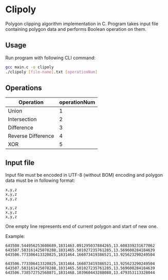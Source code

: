 # Clipoly
Polygon clipping algorithm implementation in C. Program takes input file containing polygon data and performs Boolean operation on them.

## Usage
Run program with following CLI command:
```bash
gcc main.c -o clipoly
./clipoly [file-name].txt [operationNum]
```

## Operations
| Operation          | operationNum |
|--------------------|--------------|
| Union              | 1            |
| Intersection       | 2            |
| Difference         | 3            |
| Reverse Difference | 4            |
| XOR                | 5            |

## Input file
Input file must be encoded in UTF-8 (without BOM) encoding and polygon data must be in following format:
```
x,y,z
x,y,z
x,y,z

x,y,z
x,y,z
x,y,z

```
One empty line represents end of current polygon and start of new one.

Example:
```
643508.544956253608689,1831463.091295037884265,13.608339231677062
643507.583161425078288,1831465.501027235761285,13.569608284184639
643506.773306413320825,1831464.166073419386521,13.925623290249504

643506.773306413320825,1831464.166073419386521,13.925623290249504
643507.583161425078288,1831465.501027235761285,13.569608284184639
643506.738572752568871,1831468.103960443288088,13.479353113328044

```
